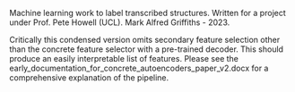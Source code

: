 Machine learning work to label transcribed structures. Written for a project under Prof. Pete Howell (UCL). Mark Alfred Griffiths - 2023.

Critically this condensed version omits secondary feature selection other than the concrete feature selector with a pre-trained decoder. This should produce an easily interpretable list of features. Please see the early_documentation_for_concrete_autoencoders_paper_v2.docx for a comprehensive explanation of the pipeline.
